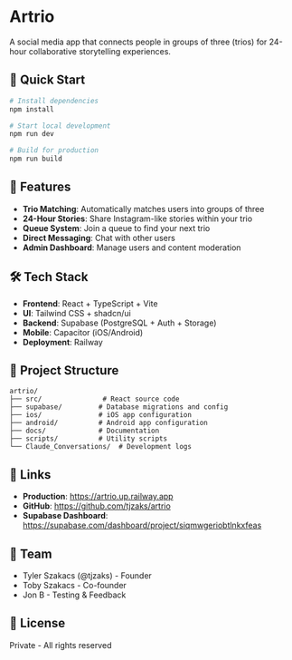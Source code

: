 # Artrio

A social media app that connects people in groups of three (trios) for 24-hour collaborative storytelling experiences.

## 🚀 Quick Start

```bash
# Install dependencies
npm install

# Start local development
npm run dev

# Build for production
npm run build
```

## 📱 Features

- **Trio Matching**: Automatically matches users into groups of three
- **24-Hour Stories**: Share Instagram-like stories within your trio
- **Queue System**: Join a queue to find your next trio
- **Direct Messaging**: Chat with other users
- **Admin Dashboard**: Manage users and content moderation

## 🛠 Tech Stack

- **Frontend**: React + TypeScript + Vite
- **UI**: Tailwind CSS + shadcn/ui
- **Backend**: Supabase (PostgreSQL + Auth + Storage)
- **Mobile**: Capacitor (iOS/Android)
- **Deployment**: Railway

## 📂 Project Structure

```
artrio/
├── src/               # React source code
├── supabase/         # Database migrations and config
├── ios/              # iOS app configuration
├── android/          # Android app configuration
├── docs/             # Documentation
├── scripts/          # Utility scripts
└── Claude_Conversations/  # Development logs
```

## 🔗 Links

- **Production**: https://artrio.up.railway.app
- **GitHub**: https://github.com/tjzaks/artrio
- **Supabase Dashboard**: https://supabase.com/dashboard/project/siqmwgeriobtlnkxfeas

## 👥 Team

- Tyler Szakacs (@tjzaks) - Founder
- Toby Szakacs - Co-founder
- Jon B - Testing & Feedback

## 📄 License

Private - All rights reserved